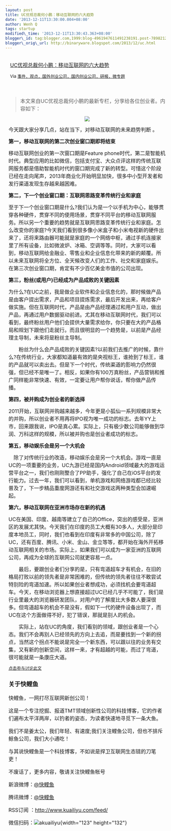 ```yaml
--- 
layout: post 
title: UC优视总裁何小鹏：移动互联网的六大趋势 
date: '2013-12-11T13:30:00.004+08:00' 
author: Wenh Q
tags: startup
modified\_time: '2013-12-11T13:30:43.363+08:00' 
blogger\_id: tag:blogger.com,1999:blog-4961947611491238191.post-7898212976627460573
blogger\_orig\_url: http://binaryware.blogspot.com/2013/12/uc.html
---
```

<div style="margin: 10px; padding: 5px;">

<div>

[<span
style="font-size: medium;">UC优视总裁何小鹏：移动互联网的六大趋势</span>](http://www.kuailiyu.com/article/6544.html)

</div>

<div style="font-size: 13px;">

Via
[事件，观点，国外创业公司，国内创业公司，研报，微专题](http://www.kuailiyu.com/)

</div>

</div>

<div style="font-size: 13px; padding: 15px 0 10px 10px;">

> <span
> style="font-size: 16px;">本文来自UC优视总裁何小鹏的最新专栏，分享给各位创业者。内容如下：</span>

<div style="text-align: center;">

<span
style="font-size: 16px;">![](http://www.kuailiyu.com/uploadfile/2013/1210/20131210034028591.jpg)</span>

</div>

<span
style="font-size: 16px;">今天跟大家分享几点，站在当下，对移动互联网的未来趋势判断
。</span>

<span
style="font-size: 16px;">**第一，移动互联网的第二次创业窗口期即将结束**</span>

<span style="font-size: 16px;">移动互联网创业的第一次窗口期是Feature
phone时代，第二是智能机时代。典型应用的比如微信，包括支付宝、大众点评这样的传统互联网服务都是借助智能机时代的窗口期完成了新的转型。可惜这个阶段已经在走向尾声，2013年商业化开始明显加快，很多中小型开发者和发行渠道发现生存越来越困难。</span>

<span
style="font-size: 16px;">**第二，下一个创业窗口期：互联网思路变革传统行业和家庭**</span>

<span
style="font-size: 16px;">至于下一个创业窗口期是什么?我们认为是一个以手机为中心，能够贯穿各种硬件，贯穿不同的使用场景，贯穿不同平台的移动互联网服务。所以另一个重要的趋势就是互联网思路变革传统行业和家庭。怎么改变你的家庭?今天我们看到很多像小米盒子和小米电视新的硬件出来了，还将来路由器可能就是家庭的一个网络中枢，通过手机连接家里了所有设备，比如微波炉、冰箱、空调等等。同时，大家可以看到，移动互联网给金融业、零售业和企业信息化带来的新的颠覆。所以未来互联网将全方位、全天候改变人们的工作、社交和家庭娱乐。在第三次创业窗口期，肯定有不少百亿美金市值的公司出现。</span>

<span
style="font-size: 16px;">**第三，粉丝(或用户)已经成为产品成败的关键因素**</span>

<span
style="font-size: 16px;">为什么?在UC之前，我是做企业软件和企业信息化的，那时候做产品是由客户提出需求，产品和项目提炼需求，最后开发出来，再给客户做实施。但在互联网时代，产品是由产品经理通过和用户互动，做出产品，再通过用户数据驱动前进。尤其在移动互联网时代，我们可以看到，最终粉丝用户他们会提供大量需求给你，你只要在大的产品格局和规划下跟他们走就行。而且很明显的一个趋势是，以前是产品经理主导制，未来将是粉丝主导制。</span>

<span
style="font-size: 16px;">　　粉丝为什么会产品成败的关键因素?以前我们去推广的时候，靠什么?在传统行业，大家都知道最有效的是央视标王，谁抢到了标王，谁的产品就可以卖出去。但是下一个时代，传统渠道的影响力仍然很强，但已经不是唯一了。相反，如果你有100万真粉丝，产品营销和推广同样能非常快速、有效，一定要让用户帮你说话，帮你做产品传播。</span>

<span
style="font-size: 16px;">**第四，被并购成为创业者的新选择**</span>

<span
style="font-size: 16px;">2011开始，互联网并购越来越多，今年更是小狐仙一系列规模非常大的并购，所以创业者不用再将IPO视为唯一成功的标志。去年YY上市，回来跟我说，IPO是真心累。实际上，只有极少数公司能够做到华润、万科这样的规模，所以被并购也是创业者成功的标志。</span>

<span
style="font-size: 16px;">**第五，移动娱乐会是另一个大机会**</span>

<span
style="font-size: 16px;">　除了对传统行业的改造，移动娱乐会是另一个大机会。游戏一直是UC的一项重要的业务，UC九游已经是国内Android领域最大的游戏运营平台之一，我们也刚刚整合了PP助手，强化了自己在iOS平台的发行能力。过去一年，我们可以看到，单机游戏和网络游戏都已经比较普及了，下一步精品重度网游还有和社交游戏这两种类型会加速崛起。</span>

<span
style="font-size: 16px;">**第六，移动互联网在亚洲市场存在新的机遇**</span>

<span
style="font-size: 16px;">UC在美国、印度、越南等建立了自己的Office，突出的感受是，亚洲区的发展尤其快。今天我们在印度的员工大概有30多人，大部分是印度本地员工，同时，我们也看到在印度有非常多的中国公司，除了UC，还有百度、腾讯、小米、金山、金立等等，都开始在海外开拓移动互联网相关的市场。实际上，如果我们可以成为一家亚洲的互联网公司，再成为全球的互联网公司就更容易一点。</span>

<span
style="font-size: 16px;">　　最后，要跟创业者们分享的是，只有弯道超车才有机会，在旧的格局打败以前的领先者是非常困难的，但传统的领先者往往不敢尝试特别险的弯道加速。所以如果创业者想成功，必须找机会要弯道超车。今天，在移动浏览器上想直接超过UC已经几乎不可能了，我们是行业里最大的浏览器研发团队，对用户的了解度比大多数人要深很多。但弯道超车的机会不是没有，假如下一代的硬件设备出现了，而UC在这个方面做得不好，犯了错误，那就是别人的机会。</span>

<span
style="font-size: 16px;">　　实际上，站在UC的角度，我们看别的领域，跟创业者是一个心态。我们不会再别人已经领先的方向上去追，而是要找到一个新的拐点，当然这个拐点不能说是完全一个新东西，可以跟以往的业务有交集，又有新的创新空间，这样一来，才有超越的可能，而过了弯道，很可能就是一条康庄大道。</span>

[点击参与讨论此文](http://www.kuailiyu.com/article/6544.html?utm_source=articletail&utm_medium=RSS#comments)

<div style="font-size: 16px;">

### **关于快鲤鱼**

快鲤鱼，一网打尽互联网新创公司！

这是一个专注挖掘、报道TMT领域创新性公司的科技博客，它的作者们遍布太平洋两岸，以钓者的姿态，为读者快速地寻觅下一条大鱼。

我们不是姜太公，我们年轻、有速度;我们关注鲤鱼公司，但也不排斥鲸鱼公司，我们大小通吃！

与其说快鲤鱼是一个科技博客，不如说是捍卫互联网生态链的刀笔吏！

<div>

不废话了，更多内容，敬请关注快鲤鱼帐号

新浪微博：[@快鲤鱼](http://weibo.com/p/1002062696344613/mblog)

腾讯微博：[@快鲤鱼](http://t.qq.com/kuailiyucyzone)

RSS订阅 ：<http://www.kuailiyu.com/feed/>

微信扫码：![akuailiyu](http://tpl6.kuailiyu.com/templates/white/images/weixin.jpg){width="123"
height="132"}

</div>

</div>

</div>
